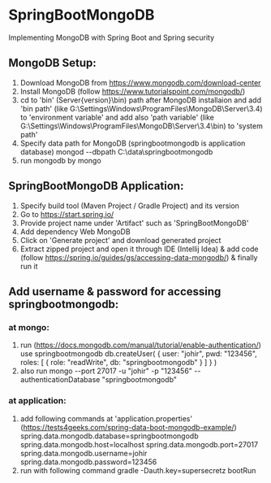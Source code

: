 # SpringBootMongoDB
Implementing MongoDB with Spring Boot and Spring security


## MongoDB Setup:
1. Download MongoDB from https://www.mongodb.com/download-center
2. Install MongoDB (follow https://www.tutorialspoint.com/mongodb/)
3. cd to 'bin' (Server\{version}\bin) path after MongoDB installaion 
   and add 'bin path' (like G:\Settings\Windows\ProgramFiles\MongoDB\Server\3.4) to 'environment variable' 
   and add also 'path variable' (like G:\Settings\Windows\ProgramFiles\MongoDB\Server\3.4\bin) to 'system path'
4. Specify data path for MongoDB (springbootmongodb is application database) 
	mongod --dbpath C:\data\springbootmongodb
5. run mongodb by
	mongo


	
## SpringBootMongoDB Application:
1. Specify build tool (Maven Project / Gradle Project) and its version
2. Go to https://start.spring.io/
3. Provide project name under 'Artifact' such as 'SpringBootMongoDB'
4. Add dependency
	Web
	MongoDB
5. Click on 'Generate project' and download generated project
6. Extract zipped project and open it through IDE (Intellij Idea) & add code (follow https://spring.io/guides/gs/accessing-data-mongodb/) & finally run it



## Add username & password for accessing springbootmongodb:

### at mongo:
1. run (https://docs.mongodb.com/manual/tutorial/enable-authentication/)
	use springbootmongodb
	db.createUser(
	  {
		user: "johir",
		pwd: "123456",
		roles: [ { role: "readWrite", db: "springbootmongodb" } ]
	  }
	)
2. also run
	mongo --port 27017 -u "johir" -p "123456" --authenticationDatabase "springbootmongodb"


### at application:
1. add following commands at 'application.properties' (https://tests4geeks.com/spring-data-boot-mongodb-example/)
	spring.data.mongodb.database=springbootmongodb
	spring.data.mongodb.host=localhost
	spring.data.mongodb.port=27017
	spring.data.mongodb.username=johir
	spring.data.mongodb.password=123456
2. run with following command
	gradle -Dauth.key=supersecretz bootRun
